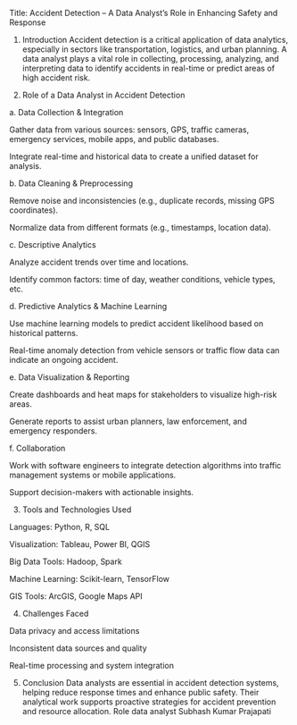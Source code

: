 Title: Accident Detection – A Data Analyst’s Role in Enhancing Safety and Response

1. Introduction
Accident detection is a critical application of data analytics, especially in sectors like transportation, logistics, and urban planning. A data analyst plays a vital role in collecting, processing, analyzing, and interpreting data to identify accidents in real-time or predict areas of high accident risk.

2. Role of a Data Analyst in Accident Detection

a. Data Collection & Integration

Gather data from various sources: sensors, GPS, traffic cameras, emergency services, mobile apps, and public databases.

Integrate real-time and historical data to create a unified dataset for analysis.


b. Data Cleaning & Preprocessing

Remove noise and inconsistencies (e.g., duplicate records, missing GPS coordinates).

Normalize data from different formats (e.g., timestamps, location data).


c. Descriptive Analytics

Analyze accident trends over time and locations.

Identify common factors: time of day, weather conditions, vehicle types, etc.


d. Predictive Analytics & Machine Learning

Use machine learning models to predict accident likelihood based on historical patterns.

Real-time anomaly detection from vehicle sensors or traffic flow data can indicate an ongoing accident.


e. Data Visualization & Reporting

Create dashboards and heat maps for stakeholders to visualize high-risk areas.

Generate reports to assist urban planners, law enforcement, and emergency responders.


f. Collaboration

Work with software engineers to integrate detection algorithms into traffic management systems or mobile applications.

Support decision-makers with actionable insights.


3. Tools and Technologies Used

Languages: Python, R, SQL

Visualization: Tableau, Power BI, QGIS

Big Data Tools: Hadoop, Spark

Machine Learning: Scikit-learn, TensorFlow

GIS Tools: ArcGIS, Google Maps API


4. Challenges Faced

Data privacy and access limitations

Inconsistent data sources and quality

Real-time processing and system integration


5. Conclusion
Data analysts are essential in accident detection systems, helping reduce response times and enhance public safety. Their analytical work supports proactive strategies for accident prevention and resource allocation.
Role data analyst Subhash Kumar Prajapati